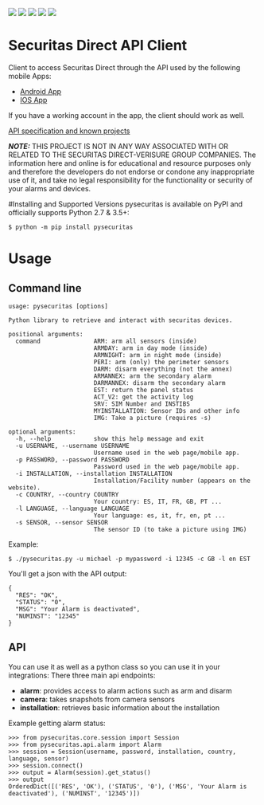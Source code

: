 ![](https://img.shields.io/pypi/v/pysecuritas) ![](https://img.shields.io/pypi/pyversions/pysecuritas.svg) ![](https://pypi.org/project/pysecuritas/) ![](https://img.shields.io/pypi/dm/pysecuritas) ![](https://img.shields.io/github/license/Cebeerre/pysecuritas)

# Securitas Direct API Client

Client to access Securitas Direct through the API used by the following mobile Apps:

- [Android App](https://play.google.com/store/apps/details?id=com.securitasdirect.android.mycontrol&hl=en&gl=US)
- [IOS App](https://play.google.com/store/apps/details?id=com.securitasdirect.android.mycontrol&hl=en&gl=US)

If you have a working account in the app, the client should work as well.

[API specification and known projects](https://github.com/Cebeerre/SecuritasDirectAPI)

**_NOTE:_** THIS PROJECT IS NOT IN ANY WAY ASSOCIATED WITH OR RELATED TO THE SECURITAS DIRECT-VERISURE GROUP COMPANIES. The information here and online is for educational and resource purposes only and therefore the developers do not endorse or condone any inappropriate use of it, and take no legal responsibility for the functionality or security of your alarms and devices.

#Installing and Supported Versions
pysecuritas is available on PyPI and officially supports Python 2.7 & 3.5+:

`$ python -m pip install pysecuritas`

# Usage
## Command line
```
usage: pysecuritas [options]

Python library to retrieve and interact with securitas devices.

positional arguments:
  command               ARM: arm all sensors (inside)
                        ARMDAY: arm in day mode (inside)
                        ARMNIGHT: arm in night mode (inside)
                        PERI: arm (only) the perimeter sensors
                        DARM: disarm everything (not the annex)
                        ARMANNEX: arm the secondary alarm
                        DARMANNEX: disarm the secondary alarm
                        EST: return the panel status
                        ACT_V2: get the activity log
                        SRV: SIM Number and INSTIBS
                        MYINSTALLATION: Sensor IDs and other info
                        IMG: Take a picture (requires -s)

optional arguments:
  -h, --help            show this help message and exit
  -u USERNAME, --username USERNAME
                        Username used in the web page/mobile app.
  -p PASSWORD, --password PASSWORD
                        Password used in the web page/mobile app.
  -i INSTALLATION, --installation INSTALLATION
                        Installation/Facility number (appears on the website).
  -c COUNTRY, --country COUNTRY
                        Your country: ES, IT, FR, GB, PT ...
  -l LANGUAGE, --language LANGUAGE
                        Your language: es, it, fr, en, pt ...
  -s SENSOR, --sensor SENSOR
                        The sensor ID (to take a picture using IMG)
```

Example:

`$ ./pysecuritas.py -u michael -p mypassword -i 12345 -c GB -l en EST`

You'll get a json with the API output:

```
{
  "RES": "OK",
  "STATUS": "0",
  "MSG": "Your Alarm is deactivated",
  "NUMINST": "12345"
}
```

## API
You can use it as well as a python class so you can use it in your integrations:
There three main api endpoints:
- **alarm**: provides access to alarm actions such as arm and disarm
- **camera**: takes snapshots from camera sensors
- **installation**: retrieves basic information about the installation

Example getting alarm status: 
```
>>> from pysecuritas.core.session import Session
>>> from pysecuritas.api.alarm import Alarm
>>> session = Session(username, password, installation, country, language, sensor)
>>> session.connect()
>>> output = Alarm(session).get_status()
>>> output
OrderedDict([('RES', 'OK'), ('STATUS', '0'), ('MSG', 'Your Alarm is deactivated'), ('NUMINST', '12345')])
```